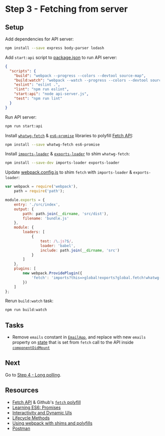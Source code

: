 # Step 3 - Fetching from server

## Setup

Add dependencies for API server:

```sh
npm install --save express body-parser lodash
```

Add `start:api` script to [package.json](package.json) to run API server:

```json
{
  "scripts": {
    "build": "webpack --progress --colors --devtool source-map",
    "build:watch": "webpack --watch --progress --colors --devtool source-map",
    "eslint": "eslint .",
    "lint": "npm run eslint",
    "start:api": "node api-server.js",
    "test": "npm run lint"
  }
}
```

Run API server:

```sh
npm run start:api
```

Install [`whatwg-fetch`](https://github.com/github/fetch) & [`es6-promise`](https://github.com/stefanpenner/es6-promise) libraries to polyfill [Fetch API](https://developer.mozilla.org/en-US/docs/Web/API/Fetch_API):

```sh
npm install --save whatwg-fetch es6-promise
```

Install [`imports-loader`](https://github.com/webpack/imports-loader) & [`exports-loader`](https://github.com/webpack/exports-loader) to shim `whatwg-fetch`:

```sh
npm install --save-dev imports-loader exports-loader
```

Update [webpack.config.js](webpack.config.js) to shim `fetch` with `imports-loader` & `exports-loader`:

```js
var webpack = require('webpack'),
    path = require('path');

module.exports = {
    entry: './src/index',
    output: {
        path: path.join(__dirname, 'src/dist'),
        filename: 'bundle.js'
    },
    module: {
        loaders: [
            {
                test: /\.js?$/,
                loader: 'babel',
                include: path.join(__dirname, 'src')
            }
        ]
    },
    plugins: [
        new webpack.ProvidePlugin({
            'fetch': 'imports?this=>global!exports?global.fetch!whatwg-fetch'
        })
    ]
};
```

Rerun `build:watch` task:

```sh
npm run build:watch
```

## Tasks

- Remove `emails` constant in [`EmailApp`](src/containers/App.js), and replace with new `emails` property on [state](https://facebook.github.io/react/docs/interactivity-and-dynamic-uis.html) that is set from `fetch` call to the API inside [`componentDidMount`](https://facebook.github.io/react/docs/component-specs.html#mounting-componentdidmount)

## Next

Go to [Step 4 - Long polling](https://github.com/benmvp/react-workshop/tree/master/04-polling).

## Resources

- [Fetch API](https://developer.mozilla.org/en-US/docs/Web/API/Fetch_API) & Github's [`fetch` polyfill](https://github.com/github/fetch)
- [Learning ES6: Promises](http://www.benmvp.com/learning-es6-promises/)
- [Interactivity and Dynamic UIs](https://facebook.github.io/react/docs/interactivity-and-dynamic-uis.html)
- [Lifecycle Methods](https://facebook.github.io/react/docs/component-specs.html#lifecycle-methods)
- [Using webpack with shims and polyfills](http://mts.io/2015/04/08/webpack-shims-polyfills/)
- [Postman](https://www.getpostman.com/)
